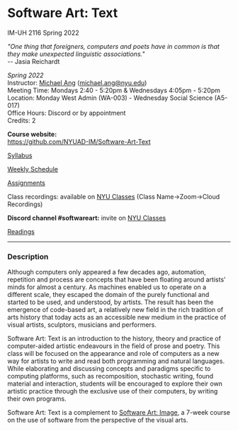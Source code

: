 # Software Art: Text
IM-UH 2116 Spring 2022<br/>

*"One thing that foreigners, computers and poets have in common is that they make unexpected linguistic associations."*<br>
-- Jasia Reichardt

_Spring 2022_<br/>
Instructor: [Michael Ang](https://michaelang.com) (michael.ang@nyu.edu)<br/>
Meeting Time: Mondays 2:40 - 5:20pm & Wednesdays 4:05pm - 5:20pm<br/>
Location: Monday West Admin (WA-003) - Wednesday Social Science (A5-017)</br>
Office Hours: Discord or by appointment</br>
Credits: 2<br/>

**Course website:<br/>**
https://github.com/NYUAD-IM/Software-Art-Text

[Syllabus](https://github.com/NYUAD-IM/Software-Art-Text/blob/main/Syllabus.md)

[Weekly Schedule](https://github.com/NYUAD-IM/Software-Art-Text/blob/main/WeeklySchedule.md)

[Assignments](https://github.com/NYUAD-IM/Software-Art-Text/blob/main/Assignments.md)

Class recordings: available on [NYU Classes](https://newclasses.nyu.edu/) (Class Name->Zoom->Cloud Recordings)

**Discord channel #softwareart:** invite on [NYU Classes](https://newclasses.nyu.edu/)

[Readings](https://github.com/periode/software-art-text/tree/master/assets/readings)

---

### Description

Although computers only appeared a few decades ago, automation, repetition and process are concepts that have been floating around artists’ minds for almost a century. As machines enabled us to operate on a different scale, they escaped the domain of the purely functional and started to be used, and understood, by artists. The result has been the emergence of code-based art, a relatively new field in the rich tradition of arts history that today acts as an accessible new medium in the practice of visual artists, sculptors, musicians and performers.

Software Art: Text is an introduction to the history, theory and practice of computer-aided artistic endeavours in the field of prose and poetry. This class will be focused on the appearance and role of computers as a new way for artists to write and read both programming and natural languages. While elaborating and discussing concepts and paradigms specific to computing platforms, such as recomposition, stochastic writing, found material and interaction, students will be encouraged to explore their own artistic practice through the exclusive use of their computers, by writing their own programs.

Software Art: Text is a complement to [Software Art: Image](https://github.com/pierredepaz/software-art-image), a 7-week course on the use of software from the perspective of the visual arts.

